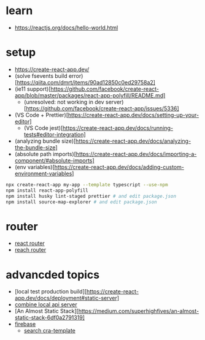 # learn

- https://reactjs.org/docs/hello-world.html

# setup

- https://create-react-app.dev/
- (solve fsevents build error)[https://qiita.com/dmrt/items/90ad12850c0ed29758a2]
- (ie11 support)[https://github.com/facebook/create-react-app/blob/master/packages/react-app-polyfill/README.md]
  - (unresolved: not working in dev server)[https://github.com/facebook/create-react-app/issues/5336]
- (VS Code + Prettier)[https://create-react-app.dev/docs/setting-up-your-editor]
  - (VS Code jest)[https://create-react-app.dev/docs/running-tests#editor-integration]
- (analyzing bundle size)[https://create-react-app.dev/docs/analyzing-the-bundle-size]
- (absolute path imports)[https://create-react-app.dev/docs/importing-a-component/#absolute-imports]
- (env variables)[https://create-react-app.dev/docs/adding-custom-environment-variables]

```sh
npx create-react-app my-app --template typescript --use-npm
npm install react-app-polyfill
npm install husky lint-staged prettier # and edit package.json
npm install source-map-explorer # and edit package.json
```

# router

- [react router](https://reacttraining.com/react-router/web/guides/quick-start)
- [reach router](https://reach.tech/router)

# advancded topics

- [local test production build][https://create-react-app.dev/docs/deployment#static-server]
- [combine local api server](https://www.newline.co/fullstack-react/articles/using-create-react-app-with-a-server/)
- [An Almost Static Stack][https://medium.com/superhighfives/an-almost-static-stack-6df0a2791319]
- [firebase](https://create-react-app.dev/docs/deployment#firebase)
  - [search cra-template](https://www.npmjs.com/search?q=cra-template-firebase)
